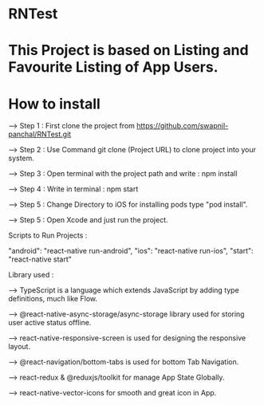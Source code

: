 # RNTest

# This Project is based on Listing and Favourite Listing of App Users.

# How to install

--> Step 1 : First clone the project from https://github.com/swapnil-panchal/RNTest.git 

--> Step 2 : Use Command git clone (Project URL) to clone project into your system.

--> Step 3 : Open terminal with the project path and write : npm install

--> Step 4 : Write in terminal : npm start

--> Step 5 : Change Directory to iOS for installing pods type "pod install".

--> Step 5 : Open Xcode and just run the project.

Scripts to Run Projects :

 "android": "react-native run-android",
 "ios": "react-native run-ios",
 "start": "react-native start"

Library used :

--> TypeScript is a language which extends JavaScript by adding type definitions, much like Flow.

--> @react-native-async-storage/async-storage library used for storing user active status offline.

--> react-native-responsive-screen is used for designing the responsive layout.

--> @react-navigation/bottom-tabs is used for bottom Tab Navigation.

--> react-redux & @reduxjs/toolkit for manage App State Globally.

--> react-native-vector-icons for smooth and great icon in App.